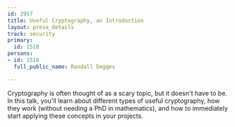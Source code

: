 ```yaml
---
id: 2957
title: Useful Cryptography, an Introduction
layout: preso_details
track: security
primary:
  id: 1518
persons:
- id: 1518
  full_public_name: Randall Degges

---
```

Cryptography is often thought of as a scary topic, but it doesn't have to be. In this talk, you'll learn about different types of useful cryptography, how they work (without needing a PhD in mathematics), and how to immediately start applying these concepts in your projects.